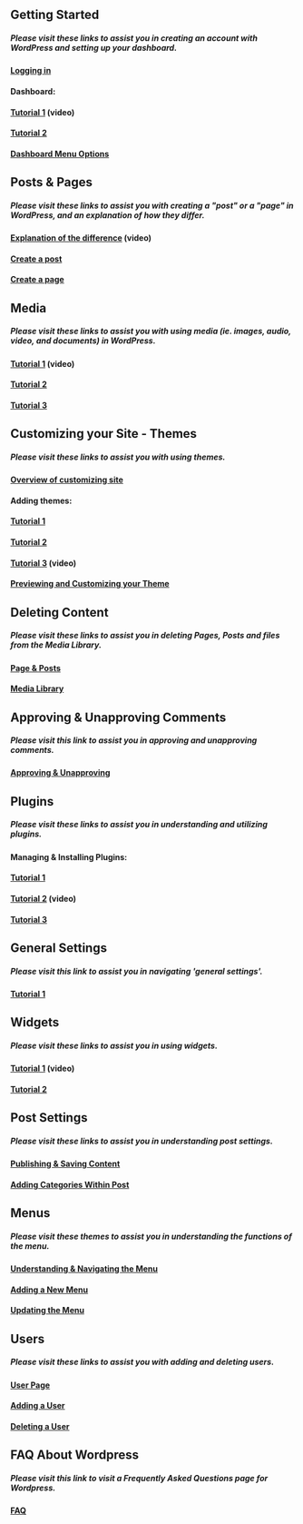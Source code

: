 ## Getting Started

##### Please visit these links to assist you in creating an account with WordPress and setting up your dashboard.

#### [Logging in](https://easywpguide.com/wordpress-manual/login/)

#### Dashboard:

#### [Tutorial 1](http://umw.domains/wordpress-basics/#dashboard) \(video\)

#### [Tutorial 2](https://easywpguide.com/wordpress-manual/dashboard/)

#### [Dashboard Menu Options](https://easywpguide.com/wordpress-manual/dashboard/dashboard-menu-options/)

## Posts & Pages

##### Please visit these links to assist you with creating a "post" or a "page" in WordPress, and an explanation of how they differ.

#### [**Explanation of the difference**](http://umw.domains/wordpress-basics/#posts) \(video\)

#### [Create a post](https://codex.wordpress.org/Writing_Posts)

#### [Create a page](https://codex.wordpress.org/Pages)

## Media

##### Please visit these links to assist you with using media \(ie. images, audio, video, and documents\) in WordPress.

#### [**Tutorial 1**](http://umw.domains/wordpress-basics/#media) \(video\)

#### [**Tutorial 2**](https://easywpguide.com/wordpress-manual/adding-images-other-media/)

#### [Tutorial 3](https://easywpguide.com/wordpress-manual/media-library/)

## Customizing your Site - Themes

##### Please visit these links to assist you with using themes.

#### [**Overview of customizing site**](https://easywpguide.com/wordpress-manual/appearance/customizing-your-site/)

#### Adding themes:

#### [**Tutorial 1**](https://easywpguide.com/wordpress-manual/appearance/selecting-your-theme/adding-new-theme/)

#### [Tutorial 2](https://codex.wordpress.org/Using_Themes)

#### [Tutorial 3](http://umw.domains/wordpress-basics/#theme) \(video\)

#### [Previewing and Customizing your Theme](https://easywpguide.com/wordpress-manual/appearance/selecting-your-theme/previewing-and-customizing-your-theme/)

## Deleting Content

##### Please visit these links to assist you in deleting Pages, Posts and files from the Media Library.

#### [Page & Posts](https://easywpguide.com/wordpress-manual/adding-images-other-media/)

#### [Media Library](https://easywpguide.com/wordpress-manual/media-library/deleting-a-file-from-the-media-library/)

## Approving & Unapproving Comments

##### Please visit this link to assist you in approving and unapproving comments.

#### [**Approving & Unapproving**](https://easywpguide.com/wordpress-manual/comments/unapproving-and-approving-comments/)

## Plugins

##### Please visit these links to assist you in understanding and utilizing plugins.

#### Managing & Installing Plugins:

#### [Tutorial 1](https://codex.wordpress.org/Managing_Plugins)

#### [Tutorial 2](http://umw.domains/wordpress-basics/#plugin) \(video\)

#### [Tutorial 3](https://easywpguide.com/wordpress-manual/plugins/)

## General Settings

##### Please visit this link to assist you in navigating 'general settings'.

#### [Tutorial 1](https://easywpguide.com/wordpress-manual/settings/general/)

## Widgets

##### Please visit these links to assist you in using widgets.

#### [Tutorial 1](http://umw.domains/wordpress-basics/#widget) \(video\)

#### [Tutorial 2](https://easywpguide.com/wordpress-manual/appearance/widgets/)

## Post Settings

##### Please visit these links to assist you in understanding post settings.

#### [Publishing & Saving Content](https://easywpguide.com/wordpress-manual/saving-and-publishing-content/)

#### [Adding Categories Within Post](https://easywpguide.com/wordpress-manual/categories/adding-categories-within-your-post/)

## Menus

##### Please visit these themes to assist you in understanding the functions of the menu.

#### [Understanding & Navigating the Menu](http://umw.domains/wordpress-basics/#menu)

#### [Adding a New Menu](https://easywpguide.com/wordpress-manual/appearance/updating-the-menu/adding-a-new-menu-item/)

#### [Updating the Menu](https://easywpguide.com/wordpress-manual/appearance/updating-the-menu/)

## Users

##### Please visit these links to assist you with adding and deleting users.

#### [User Page](https://easywpguide.com/wordpress-manual/users/)

#### [Adding a User](https://easywpguide.com/wordpress-manual/users/adding-a-new-user/)

#### [Deleting a User](https://easywpguide.com/wordpress-manual/users/deleting-a-user/)

## FAQ About Wordpress

##### Please visit this link to visit a Frequently Asked Questions page for Wordpress.

#### [FAQ](https://codex.wordpress.org/FAQ_About_WordPress)

#### 



